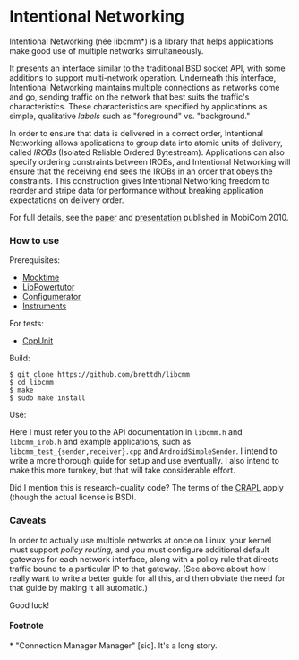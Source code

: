 # Intentional Networking

Intentional Networking (née libcmm*) is a library that helps
applications make good use of multiple networks simultaneously.

It presents an interface similar to the traditional
BSD socket API, with some additions to support multi-network
operation. Underneath this interface, Intentional Networking
maintains multiple connections as networks come and go,
sending traffic on the network that best suits the traffic's
characteristics. These characteristics are specified by
applications as simple, qualitative *labels* such as
"foreground" vs. "background."

In order to ensure that data is delivered in a correct order,
Intentional Networking allows applications to group data into
atomic units of delivery, called *IROBs* (Isolated Reliable
Ordered Bytestream). Applications can also specify ordering
constraints between IROBs, and Intentional Networking will
ensure that the receiving end sees the IROBs in an order that
obeys the constraints. This construction gives Intentional
Networking freedom to reorder and stripe data for performance
without breaking application expectations on delivery order.

For full details, see the [paper][intnw_paper] and
[presentation][intnw_talk] published in MobiCom 2010.

### How to use

Prerequisites:
- [Mocktime](http://github.com/brettdh/mocktime)
- [LibPowertutor](http://github.com/brettdh/libpowertutor)
- [Configumerator](http://github.com/brettdh/configumerator)
- [Instruments](http://github.com/brettdh/instruments)

For tests:
- [CppUnit](http://cppunit.sourceforge.net/doc/cvs/)

Build:

    $ git clone https://github.com/brettdh/libcmm
    $ cd libcmm
    $ make
    $ sudo make install

Use:

Here I must refer you to the API documentation in
`libcmm.h` and `libcmm_irob.h` and example
applications, such as `libcmm_test_{sender,receiver}.cpp`
and `AndroidSimpleSender`. I intend to write a more thorough
guide for setup and use eventually. I also intend to make
this more turnkey, but that will take considerable effort.

Did I mention this is research-quality code? The terms of the
[CRAPL][crapl] apply (though the actual license is BSD).

### Caveats

In order to actually use multiple networks at once on Linux,
your kernel must support *policy routing,* and you must configure
additional default gateways for each network interface, along
with a policy rule that directs traffic bound to a particular IP
to that gateway. (See above about how I really want to write
a better guide for all this, and then obviate the need for that
guide by making it all automatic.)

Good luck!

#### Footnote

\* "Connection Manager Manager" [sic]. It's a long story.


[intnw_paper]: http://bretthiggins.me/papers/mobicom10.pdf
[intnw_talk]: http://bretthiggins.me/papers/mobicom2010_slides_higgins.pptx
[crapl]: http://matt.might.net/articles/crapl/CRAPL-LICENSE.txt
